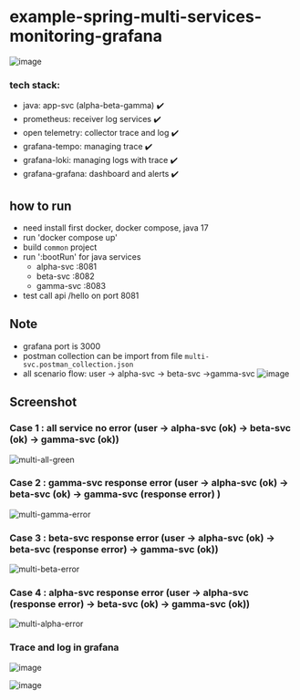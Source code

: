 # example-spring-multi-services-monitoring-grafana
![image](https://github.com/user-attachments/assets/1084f12a-b75a-4dc5-8b67-320622d7e7b3)


### tech stack:
- java: app-svc (alpha-beta-gamma) ✔️
- prometheus: receiver log services ✔️
- open telemetry: collector trace and log ✔️
- grafana-tempo: managing trace ✔️
- grafana-loki: managing logs with trace ✔️
- grafana-grafana: dashboard and alerts ✔️


## how to run 
- need install first docker, docker compose, java 17
- run 'docker compose up'
- build `common` project
- run ':bootRun' for java services
  - alpha-svc :8081
  - beta-svc :8082
  - gamma-svc :8083
- test call api /hello on port 8081

## Note
- grafana port is 3000
- postman collection can be import from file `multi-svc.postman_collection.json`
- all scenario flow: user -> alpha-svc -> beta-svc ->gamma-svc
![image](https://github.com/user-attachments/assets/5d74483f-d466-4b9f-b7f8-37ceeea6f395)


## Screenshot

### Case 1 : all service no error (user -> alpha-svc (ok) -> beta-svc (ok) -> gamma-svc (ok))
![multi-all-green](https://github.com/user-attachments/assets/b6fac428-3196-4322-bbc3-3b6c6e980502)

### Case 2 : gamma-svc response error (user -> alpha-svc (ok) -> beta-svc (ok) -> gamma-svc (response error) )
![multi-gamma-error](https://github.com/user-attachments/assets/f97f6b7d-3e10-4e5f-8049-999e3247b400)

### Case 3 : beta-svc response error (user -> alpha-svc (ok) -> beta-svc (response error) -> gamma-svc (ok))
![multi-beta-error](https://github.com/user-attachments/assets/fbfe2351-a2b7-4dce-8811-f06866fab621)

### Case 4 : alpha-svc response error (user -> alpha-svc (response error) -> beta-svc (ok) -> gamma-svc (ok))
![multi-alpha-error](https://github.com/user-attachments/assets/f6b41098-6e49-4079-8e42-90954c46f124)

### Trace and log in grafana
![image](https://github.com/user-attachments/assets/028e6872-a431-4c82-aeff-6fa495118ea3)

![image](https://github.com/user-attachments/assets/842a2d42-7504-4329-8a76-f483a6feea50)


